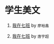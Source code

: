 # 学生美文
1. [我在七班](https://c1907.github.io/pas/lyx1) by `廖裕鑫`

2. [我在七班](https://c1907.github.io/pas/tyc1) by `唐宇超`
